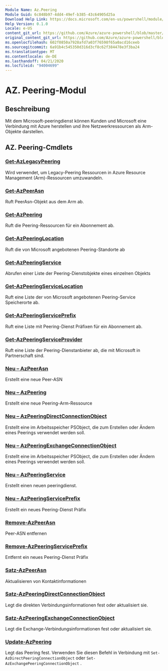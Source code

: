 ```yaml
---
Module Name: Az.Peering
Module Guid: 6c848b97-4dd4-49ef-b385-43c64905d25a
Download Help Link: https://docs.microsoft.com/en-us/powershell/module/az.peering.md
Help Version: 0.1.0
Locale: e-US
content_git_url: https://github.com/Azure/azure-powershell/blob/master/src/Peering/Peering/help/Az.Peering.md
original_content_git_url: https://github.com/Azure/azure-powershell/blob/master/src/Peering/Peering/help/Az.Peering.md
ms.openlocfilehash: 602f0850a7928afd7a03f76598f65a0acd16ceeb
ms.sourcegitcommit: 6a91b4c545350d316d3cf8c62f384478e3f3ba24
ms.translationtype: MT
ms.contentlocale: de-DE
ms.lasthandoff: 04/21/2020
ms.locfileid: "94004699"
---
```

# AZ. Peering-Modul
## Beschreibung
Mit dem Microsoft-peeringdienst können Kunden und Microsoft eine Verbindung mit Azure herstellen und ihre Netzwerkressourcen als Arm-Objekte darstellen.

## AZ. Peering-Cmdlets
### [Get-AzLegacyPeering](Get-AzLegacyPeering.md)
Wird verwendet, um Legacy-Peering Ressourcen in Azure Resource Management (Arm)-Ressourcen umzuwandeln. 

### [Get-AzPeerAsn](Get-AzPeerAsn.md)
Ruft PeerAsn-Objekt aus dem Arm ab.

### [Get-AzPeering](Get-AzPeering.md)
Ruft die Peering-Ressourcen für ein Abonnement ab.

### [Get-AzPeeringLocation](Get-AzPeeringLocation.md)
Ruft die von Microsoft angebotenen Peering-Standorte ab

### [Get-AzPeeringService](Get-AzPeeringService.md)
Abrufen einer Liste der Peering-Dienstobjekte eines einzelnen Objekts

### [Get-AzPeeringServiceLocation](Get-AzPeeringServiceLocation.md)
Ruft eine Liste der von Microsoft angebotenen Peering-Service Speicherorte ab.

### [Get-AzPeeringServicePrefix](Get-AzPeeringServicePrefix.md)
Ruft eine Liste mit Peering-Dienst Präfixen für ein Abonnement ab.

### [Get-AzPeeringServiceProvider](Get-AzPeeringServiceProvider.md)
Ruft eine Liste der Peering-Dienstanbieter ab, die mit Microsoft in Partnerschaft sind.

### [Neu – AzPeerAsn](New-AzPeerAsn.md)
Erstellt eine neue Peer-ASN 

### [Neu – AzPeering](New-AzPeering.md)
Erstellt eine neue Peering-Arm-Ressource

### [Neu – AzPeeringDirectConnectionObject](New-AzPeeringDirectConnectionObject.md)
Erstellt eine im Arbeitsspeicher PSObject, die zum Erstellen oder Ändern eines Peerings verwendet werden soll.

### [Neu – AzPeeringExchangeConnectionObject](New-AzPeeringExchangeConnectionObject.md)
Erstellt eine im Arbeitsspeicher PSObject, die zum Erstellen oder Ändern eines Peerings verwendet werden soll.

### [Neu – AzPeeringService](New-AzPeeringService.md)
Erstellt einen neuen peeringdienst.

### [Neu – AzPeeringServicePrefix](New-AzPeeringServicePrefix.md)
Erstellt ein neues Peering-Dienst Präfix

### [Remove-AzPeerAsn](Remove-AzPeerAsn.md)
Peer-ASN entfernen

### [Remove-AzPeeringServicePrefix](Remove-AzPeeringServicePrefix.md)
Entfernt ein neues Peering-Dienst Präfix

### [Satz-AzPeerAsn](Set-AzPeerAsn.md)
Aktualisieren von Kontaktinformationen

### [Satz-AzPeeringDirectConnectionObject](Set-AzPeeringDirectConnectionObject.md)
Legt die direkten Verbindungsinformationen fest oder aktualisiert sie. 

### [Satz-AzPeeringExchangeConnectionObject](Set-AzPeeringExchangeConnectionObject.md)
Legt die Exchange-Verbindungsinformationen fest oder aktualisiert sie. 

### [Update-AzPeering](Update-AzPeering.md)
Legt das Peering fest. Verwenden Sie diesen Befehl in Verbindung mit `Set-AzDirectPeeringConnectionObject` oder `Set-AzExchangePeeringConnectionObject` .

